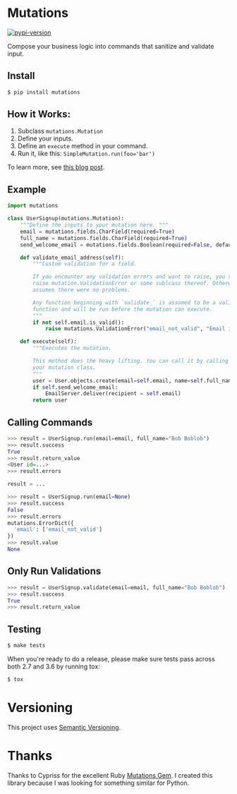 # Mutations

[![pypi-version]][pypi]

Compose your business logic into commands that sanitize and validate input.

## Install

```bash
$ pip install mutations
```

## How it Works:

1. Subclass `mutations.Mutation`
2. Define your inputs.
3. Define an `execute` method in your command.
4. Run it, like this: `SimpleMutation.run(foo='bar')`

To learn more, see [this blog post](https://omarish.com/2018/02/17/mutations.html).

## Example

```python
import mutations

class UserSignup(mutations.Mutation):
    """Define the inputs to your mutation here. """
    email = mutations.fields.CharField(required=True)
    full_name = mutations.fields.CharField(required=True)
    send_welcome_email = mutations.fields.Boolean(required=False, default=True)

    def validate_email_address(self):
        """Custom validation for a field.

        If you encounter any validation errors and want to raise, you should
        raise mutation.ValidationError or some sublcass thereof. Otherwise, it
        assumes there were no problems.

        Any function beginning with `validate_` is assumed to be a validator
        function and will be run before the mutation can execute.
        """
        if not self.email.is_valid():
            raise mutations.ValidationError("email_not_valid", "Email is not valid.")

    def execute(self):
        """Executes the mutation.

        This method does the heavy lifting. You can call it by calling .run() on
        your mutation class.
        """
        user = User.objects.create(email=self.email, name=self.full_name)
        if self.send_welcome_email:
            EmailServer.deliver(recipient = self.email)
        return user
```

## Calling Commands

```python
>>> result = UserSignup.run(email=email, full_name="Bob Boblob")
>>> result.success
True
>>> result.return_value
<User id=...>
>>> result.errors

result = ...

```

```python
>>> result = UserSignup.run(email=None)
>>> result.success
False
>>> result.errors
mutations.ErrorDict({
  'email': ['email_not_valid']
})
>>> result.value
None
```

## Only Run Validations

```python
>>> result = UserSignup.validate(email=email, full_name="Bob Boblob")
>>> result.success
True
>>> result.return_value

```

## Testing

```bash
$ make tests
```

When you're ready to do a release, please make sure tests pass across both 2.7
and 3.6 by running tox:

```bash
$ tox
```

# Versioning

This project uses [Semantic Versioning][semver].

# Thanks

Thanks to Cypriss for the excellent Ruby [Mutations Gem][1]. I created this library because I was looking for something similar for Python.

[1]: https://github.com/cypriss/mutations
[semver]: https://semver.org/
[pypi-version]: https://img.shields.io/pypi/v/mutations.svg
[pypi]: https://pypi.org/project/mutations/
